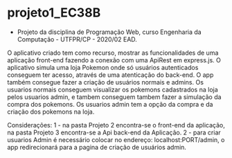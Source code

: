 # projeto1_EC38B
- Projeto da disciplina de Programação Web, curso Engenharia da Computação - UTFPR/CP - 2020/02 EAD.

O aplicativo criado tem como recurso, mostrar as funcionalidades de uma aplicação front-end fazendo a conexão com uma ApiRest em express.js. O aplicativo simula uma loja Pokemon onde só usuários autenticados conseguem ter acesso, através de uma atenticação do back-end.
O app também consegue fazer a criação de usuários normais e admins. Os usuarios normais conseguem visualizar os pokemons cadastrados na loja pelos usuarios admin, e tambem conseguem tambem fazer a simulação da compra dos pokemons. Os usuarios admin tem a opção da compra e da criação dos pokemons na loja.


Considerações: 
 1 - na pasta Projeto 2 encontra-se o front-end da aplicação, na pasta Projeto 3 encontra-se a Api back-end da Aplicação.
 2 - para criar usuarios Admin é necessário colocar no endereço: localhost:PORT/admin, o app redirecionará para a pagina de criação de usuários admin.
